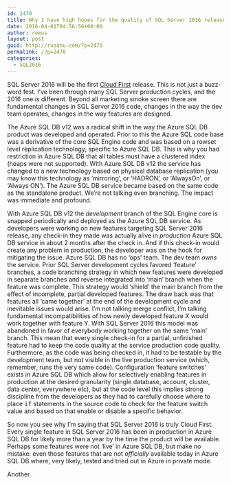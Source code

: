```yaml
---
id: 2470
title: Why I have high hopes for the quality of SQL Server 2016 release
date: 2016-04-01T04:56:56+00:00
author: remus
layout: post
guid: http://rusanu.com/?p=2470
permalink: /?p=2470
categories:
  - SQL2016
---
```

SQL Server 2016 will be the first [Cloud First](https://news.microsoft.com/2014/03/27/satya-nadella-mobile-first-cloud-first-press-briefing) release. This is not just a buzz-word fest. I&#8217;ve been through many SQL Server production cycles, and the 2016 one _is_ different. Beyond all marketing smoke screen there are fundamental changes in SQL Server 2016 code, changes in the way the dev team operates, changes in the way features are designed.

The Azure SQL DB v12 was a radical shift in the way the Azure SQL DB product was developed and operated. Prior to this the Azure SQL code base was a derivative of the core SQL Engine code and was based on a rowset level replication technology, specific to Azure SQL DB. This is why you had restriction in Azure SQL DB that all tables must have a clustered index (heaps were not supported). With Azure SQL DB v12 the service has changed to a new technology based on physical database replication (you may know this technology as &#8216;mirroring&#8217;, or &#8216;HADRON&#8217;, or &#8216;AlwaysOn&#8217;, or &#8216;Always ON&#8217;). The Azure SQL DB service became based on the same code as the standalone product. We&#8217;re not talking even branching. The impact was immediate and profound.

<!--more-->

With Azure SQL DB v12 the _development_ branch of the SQL Engine core is snapped periodically and deployed as the Azure SQL DB service. As developers were working on new features targeting SQL Server 2016 release, any check-in they made was actually alive in _production_ Azure SQL DB service in about 2 months after the check in. And if this check-in would create any problem in production, the developer was on the hook for mitigating the issue. Azure SQL DB has no &#8216;ops&#8217; team. The dev team _owns_ the service. Prior SQL Server development cycles favored &#8216;feature&#8217; branches, a code branching strategy in which new features were developed in separate branches and reverse integrated into &#8216;main&#8217; branch when the feature was complete. This strategy would &#8216;shield&#8217; the main branch from the effect of incomplete, partial developed features. The draw back was that features all &#8216;came together&#8217; at the end of the development cycle and inevitable issues would arise. I&#8217;m not talking merge conflict, I&#8217;m talking fundamental incompatibilities of how newly developed feature X would work together with feature Y. With SQL Server 2016 this model was abandoned in favor of everybody working together on the same &#8216;main&#8217; branch. This mean that every single check-in for a partial, unfinished feature had to keep the code quality at the service production code quality. Furthermore, as the code was being checked in, it had to be testable by the development team, but not visible in the live production service (which, remember, runs the very same code). Configuration &#8216;feature switches&#8217; exists in Azure SQL DB which allow for selectively enabling features in production at the desired granularity (single database, account, cluster, data center, everywhere etc), but at the code level this implies strong discipline from the developers as they had to carefully choose where to place <tt>if</tt> statements in the source code to check for the feature switch value and based on that enable or disable a specific behavior.

So now you see why I&#8217;m saying that SQL Server 2016 is truly Cloud First. Every single feature in SQL Server 2016 has been in production in Azure SQL DB for likely more than a year by the time the product will be available. Perhaps some features were not &#8216;live&#8217; in Azure SQL DB, but make no mistake: even those features that are not _officially_ available today in Azure SQL DB where, very likely, tested and tried out in Azure in private mode.

Another